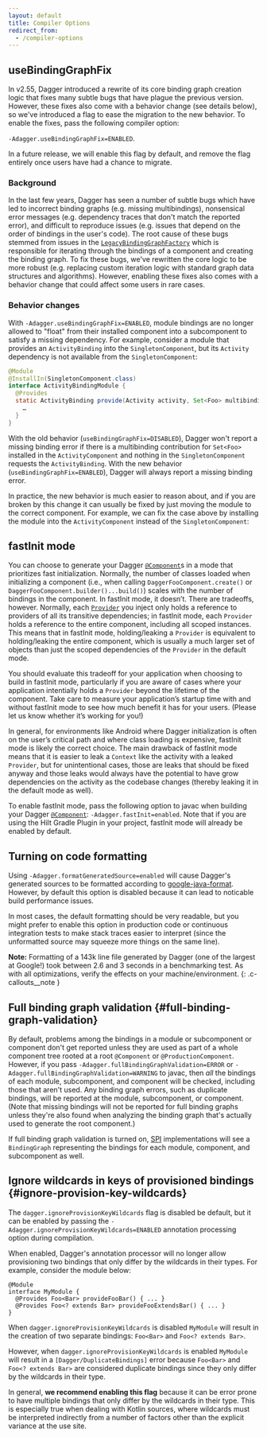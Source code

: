 ```yaml
---
layout: default
title: Compiler Options
redirect_from:
  - /compiler-options
---
```


## useBindingGraphFix

In v2.55, Dagger introduced a rewrite of its core binding graph creation logic
that fixes many subtle bugs that have plague the previous version. However,
these fixes also come with a behavior change (see details below), so we've
introduced a flag to ease the migration to the new behavior. To enable the
fixes, pass the following compiler option:

`-Adagger.useBindingGraphFix=ENABLED`.

In a future release, we will enable this flag by default, and remove the flag
entirely once users have had a chance to migrate.

### Background

In the last few years, Dagger has seen a number of subtle bugs which have led to
incorrect binding graphs (e.g. missing multibindings), nonsensical error
messages (e.g. dependency traces that don't match the reported error), and
difficult to reproduce issues (e.g. issues that depend on the order of bindings
in the user's code). The root cause of these bugs stemmed from issues in the
[`LegacyBindingGraphFactory`] which is responsible for iterating through the
bindings of a component and creating the binding graph. To fix these bugs, we've
rewritten the core logic to be more robust (e.g. replacing custom iteration
logic with standard graph data structures and algorithms). However, enabling
these fixes also comes with a behavior change that could affect some users in
rare cases.

[`LegacyBindingGraphFactory`]:(https://github.com/google/dagger/blob/master/java/dagger/internal/codegen/binding/LegacyBindingGraphFactory.java)

### Behavior changes

With `-Adagger.useBindingGraphFix=ENABLED`, module bindings are no longer
allowed to "float" from their installed component into a subcomponent to satisfy
a missing dependency. For example, consider a module that provides an
`ActivityBinding` into the `SingletonComponent`, but its `Activity` dependency
is not available from the `SingletonComponent`:

```java
@Module
@InstallIn(SingletonComponent.class)
interface ActivityBindingModule {
  @Provides
  static ActivityBinding provide(Activity activity, Set<Foo> multibindings) {
    …
  }
}
```

With the old behavior (`useBindingGraphFix=DISABLED`), Dagger won't report a
missing binding error if there is a multibinding contribution for `Set<Foo>`
installed in the `ActivityComponent` and nothing in the `SingletonComponent`
requests the `ActivityBinding`. With the new behavior
(`useBindingGraphFix=ENABLED`), Dagger will always report a missing binding
error.

In practice, the new behavior is much easier to reason about, and if you are
broken by this change it can usually be fixed by just moving the module to the
correct component. For example, we can fix the case above by installing the
module into the `ActivityComponent` instead of the `SingletonComponent`:

## fastInit mode

You can choose to generate your Dagger [`@Component`]s in a mode that
prioritizes fast initialization. Normally, the number of classes loaded when
initializing a component (i.e., when calling `DaggerFooComponent.create()` or
`DaggerFooComponent.builder()...build()`) scales with the number of bindings in
the component. In fastInit mode, it doesn’t. There are tradeoffs, however.
Normally, each [`Provider`] you inject only holds a reference to providers of
all its transitive dependencies; in fastInit mode, each `Provider` holds a
reference to the entire component, including all scoped instances. This means
that in fastInit mode, holding/leaking a `Provider` is equivalent to
holding/leaking the entire component, which is usually a much larger set of
objects than just the scoped dependencies of the `Provider` in the default mode.

You should evaluate this tradeoff for your application when choosing to build in
fastInit mode, particularly if you are aware of cases where your application
intentially holds a `Provider` beyond the lifetime of the component. Take care
to measure your application’s startup time with and without fastInit mode to see
how much benefit it has for your users. (Please let us know whether it’s working
for you!)

In general, for environments like Android where Dagger initialization is often
on the user’s critical path and where class loading is expensive, fastInit mode
is likely the correct choice. The main drawback of fastInit mode means that it
is easier to leak a `Context` like the activity with a leaked `Provider`, but
for unintentional cases, those are leaks that should be fixed anyway and those
leaks would always have the potential to have grow dependencies on the activity
as the codebase changes (thereby leaking it in the default mode as well).

To enable fastInit mode, pass the following option to javac when building your
Dagger [`@Component`]: `-Adagger.fastInit=enabled`. Note that if you are using
the Hilt Gradle Plugin in your project, fastInit mode will already be enabled by
default.

## Turning on code formatting

Using `-Adagger.formatGeneratedSource=enabled` will cause Dagger's generated
sources to be formatted according to [google-java-format]. However, by default
this option is disabled because it can lead to noticable build performance
issues.

In most cases, the default formatting should be very readable, but you
might prefer to enable this option in production code or continuous integration
tests to make stack traces easier to interpret (since the unformatted source may
squeeze more things on the same line).

**Note:** Formatting of a 143k line file generated by Dagger (one of the largest
at Google!) took between 2.6 and 3 seconds in a benchmarking test. As with all
optimizations, verify the effects on your machine/environment.
{: .c-callouts__note }

[google-java-format]:https://github.com/google/google-java-format

## Full binding graph validation {#full-binding-graph-validation}

By default, problems among the bindings in a module or subcomponent or component
don't get reported unless they are used as part of a whole component tree rooted
at a root `@Component` or `@ProductionComponent`. However, if you pass
`-Adagger.fullBindingGraphValidation=ERROR` or
`-Adagger.fullBindingGraphValidation=WARNING` to javac, then _all_ the bindings
of each module, subcomponent, and component will be checked, including those
that aren't used. Any binding graph errors, such as duplicate bindings, will be
reported at the module, subcomponent, or component. (Note that missing bindings
will not be reported for full binding graphs unless they're also found when
analyzing the binding graph that's actually used to generate the root
component.)

If full binding graph validation is turned on, [SPI](spi.md) implementations
will see a `BindingGraph` representing the bindings for each module, component,
and subcomponent as well.

## Ignore wildcards in keys of provisioned bindings {#ignore-provision-key-wildcards}

The `dagger.ignoreProvisionKeyWildcards` flag is disabled be default, but it can
be enabled by passing the `-Adagger.ignoreProvisionKeyWildcards=ENABLED`
annotation processing option during compilation.

When enabled, Dagger's annotation processor will no longer allow provisioning
two bindings that only differ by the wildcards in their types. For example,
consider the module below:

```
@Module
interface MyModule {
  @Provides Foo<Bar> provideFooBar() { ... }
  @Provides Foo<? extends Bar> provideFooExtendsBar() { ... }
}
```

When `dagger.ignoreProvisionKeyWildcards` is disabled `MyModule` will result in
the creation of two separate bindings: `Foo<Bar>` and `Foo<? extends Bar>`.

However, when `dagger.ignoreProvisionKeyWildcards` is enabled `MyModule` will
result in a `[Dagger/DuplicateBindings]` error because `Foo<Bar>` and
`Foo<? extends Bar>` are considered duplicate bindings since they only differ by
the wildcards in their type.

In general, **we recommend enabling this flag** because it can be error prone to
have multiple bindings that only differ by the wildcards in their type. This is
especially true when dealing with Kotlin sources, where wildcards must be
interpreted indirectly from a number of factors other than the explicit variance
at the use site.

<!-- References -->

[`@Component`]: https://dagger.dev/api/latest/dagger/Component.html
[`Provider`]: http://docs.oracle.com/javaee/7/api/javax/inject/Provider.html
